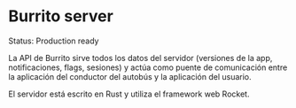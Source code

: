 # Burrito server

Status: Production ready

La API de Burrito sirve todos los datos del servidor (versiones de la app, 
notificaciones, flags, sesiones) y actúa como puente de comunicación entre 
la aplicación del conductor del autobús y la aplicación del usuario.

El servidor está escrito en Rust y utiliza el framework web Rocket.
